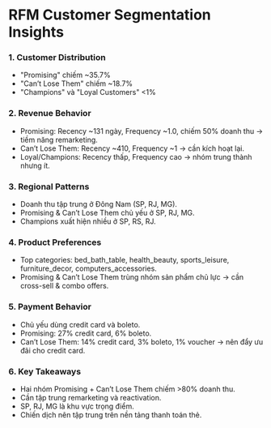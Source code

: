 # RFM Customer Segmentation Insights

### 1. Customer Distribution
- "Promising" chiếm ~35.7%
- "Can’t Lose Them" chiếm ~18.7%
- "Champions" và "Loyal Customers" <1%

### 2. Revenue Behavior
- Promising: Recency ~131 ngày, Frequency ~1.0, chiếm 50% doanh thu → tiềm năng remarketing.
- Can’t Lose Them: Recency ~410, Frequency ~1 → cần kích hoạt lại.
- Loyal/Champions: Recency thấp, Frequency cao → nhóm trung thành nhưng ít.

### 3. Regional Patterns
- Doanh thu tập trung ở Đông Nam (SP, RJ, MG).
- Promising & Can’t Lose Them chủ yếu ở SP, RJ, MG.
- Champions xuất hiện nhiều ở SP, RS, RJ.

### 4. Product Preferences
- Top categories: bed_bath_table, health_beauty, sports_leisure, furniture_decor, computers_accessories.
- Promising & Can’t Lose Them trùng nhóm sản phẩm chủ lực → cần cross-sell & combo offers.

### 5. Payment Behavior
- Chủ yếu dùng credit card và boleto.
- Promising: 27% credit card, 6% boleto.
- Can’t Lose Them: 14% credit card, 3% boleto, 1% voucher → nên đẩy ưu đãi cho credit card.

### 6. Key Takeaways
- Hai nhóm Promising + Can’t Lose Them chiếm >80% doanh thu.
- Cần tập trung remarketing và reactivation.
- SP, RJ, MG là khu vực trọng điểm.
- Chiến dịch nên tập trung trên nền tảng thanh toán thẻ.

